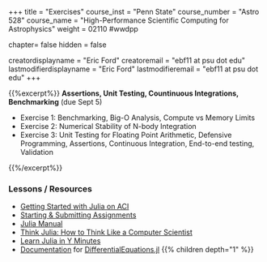 +++
title = "Exercises"
course_inst = "Penn State"
course_number = "Astro 528"
course_name = "High-Performance Scientific Computing for Astrophysics"
weight = 02110  #wwdpp

chapter= false
hidden = false

creatordisplayname = "Eric Ford"
creatoremail = "ebf11 at psu dot edu"
lastmodifierdisplayname = "Eric Ford"
lastmodifieremail = "ebf11 at psu dot edu"
+++

{{%excerpt%}}
**Assertions, Unit Testing, Countinuous Integrations, Benchmarking** 
(due Sept 5) <br>
- Exercise 1: Benchmarking, Big-O Analysis, Compute vs Memory Limits
- Exercise 2: Numerical Stability of N-body Integration
- Exercise 3: Unit Testing for Floating Point Arithmetic, Defensive Programming, Assertions, Continuous Integration, End-to-end testing, Validation

{{%/excerpt%}}

<!-- 
[Lab 2 Git Repository](https://github.com/PsuAstro528/lab2-start) 
- [Exercise 1: Benchmarking, Big-O Analysis, Compute vs Memory Limits](https://nbviewer.jupyter.org/github/PsuAstro528/lab2-start/blob/master/ex1.ipynb)
- [Exercise 2: Numerical Stability of N-body Integration](https://nbviewer.jupyter.org/github/PsuAstro528/lab2-start/blob/master/ex2.ipynb)
- [Exercise 3: Unit Testing for Floating Point Arithmetic, Defensive Programming, Assertions, Continuous Integration, End-to-end testing, Validation](https://nbviewer.jupyter.org/github/PsuAstro528/lab2-start/blob/master/ex3.ipynb)
-->

### Lessons / Resources
- [Getting Started with Julia on ACI](/tips/aci)
- [Starting & Submitting Assignments](/tips/submitting)
- [Julia Manual](http://docs.julialang.org/en/v1/)
- [Think Julia: How to Think Like a Computer Scientist](https://benlauwens.github.io/ThinkJulia.jl/latest/book.html)
- [Learn Julia in Y Minutes](https://learnxinyminutes.com/docs/julia/)
- [Documentation](http://docs.juliadiffeq.org/stable/) for [DifferentialEquations.jl](https://github.com/JuliaDiffEq/DifferentialEquations.jl)
{{% children depth="1" %}}
